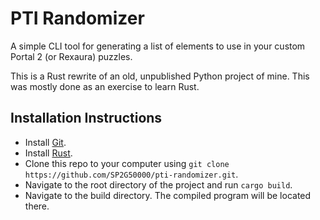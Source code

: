 # PTI Randomizer
A simple CLI tool for generating a list of elements to use in your custom Portal 2 (or Rexaura) puzzles.

This is a Rust rewrite of an old, unpublished Python project of mine. This was mostly done as an exercise to learn Rust.

## Installation Instructions
* Install [Git](https://git-scm.com/).
* Install [Rust](https://rustup.rs/).
* Clone this repo to your computer using `git clone https://github.com/SP2G50000/pti-randomizer.git`.
* Navigate to the root directory of the project and run `cargo build`.
* Navigate to the build directory. The compiled program will be located there.
